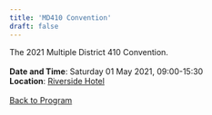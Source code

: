 ```yaml
---
title: 'MD410 Convention'
draft: false
---
```


The 2021 Multiple District 410 Convention.
\
\
**Date and Time**: Saturday 01 May 2021, 09:00-15:30 \
**Location**: [Riverside Hotel](/venue)
\
\
[Back to Program](/program)

